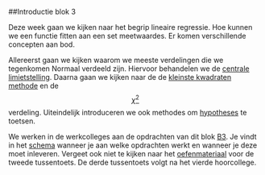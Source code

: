 ##Introductie blok 3

Deze week gaan we kijken naar het begrip lineaire regressie. Hoe kunnen we een functie fitten aan een set meetwaardes. Er komen verschillende concepten aan bod. 

Allereerst gaan we kijken waarom we meeste verdelingen die we tegenkomen Normaal verdeeld zijn. Hiervoor behandelen we de [centrale limietstelling](/blok-3/de-centrale-limietstelling). Daarna gaan we kijken naar de de [kleinste kwadraten methode](/blok-3/kleinste-kwadraten) en de [$$\chi^2$$](/blok-3/chi-2) verdeling. Uiteindelijk introduceren we ook methodes om [hypotheses](/blok-3/hypothese-toetsen) te toetsen. 

We werken in de werkcolleges aan de opdrachten van dit blok [B3](/blok-3/opdrachten-blok-3). Je vindt in het [schema](/start/inleveropdrachten) wanneer je aan welke opdrachten werkt en wanneer je deze moet inleveren.
Vergeet ook niet te kijken naar het [oefenmateriaal](/tussentoets-iii/inhoud) voor de tweede tussentoets. De derde tussentoets volgt na het vierde hoorcollege.